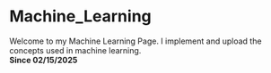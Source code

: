 # Machine_Learning
Welcome to my Machine Learning Page. I implement and upload the concepts used in machine learning. <br/>
**Since 02/15/2025**
